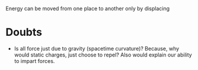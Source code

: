 Energy can be moved from one place to another only by displacing
# Doubts
- Is all force just due to gravity (spacetime curvature)? Because, why would static charges, just choose to repel? Also would explain our ability to impart forces.